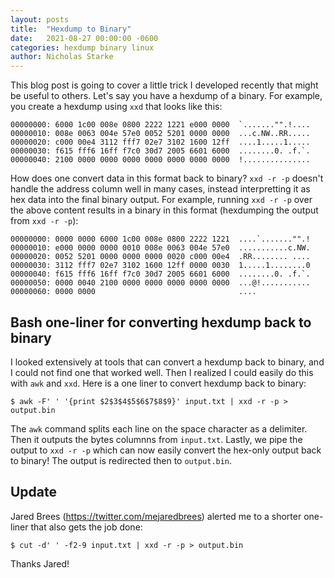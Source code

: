 ```yaml
---
layout: posts
title:  "Hexdump to Binary"
date:   2021-08-27 00:00:00 -0600
categories: hexdump binary linux
author: Nicholas Starke
---
```


This blog post is going to cover a little trick I developed recently that might be useful to others.  Let's say you have a hexdump of a binary.  For example, you create a hexdump using `xxd` that looks like this:

```
00000000: 6000 1c00 008e 0800 2222 1221 e000 0000  `......."".!....
00000010: 008e 0063 004e 57e0 0052 5201 0000 0000  ...c.NW..RR.....
00000020: c000 00e4 3112 fff7 02e7 3102 1600 12ff  ....1.....1.....
00000030: f615 fff6 16ff f7c0 30d7 2005 6601 6000  ........0. .f.`.
00000040: 2100 0000 0000 0000 0000 0000 0000 0000  !...............
```

How does one convert data in this format back to binary?  `xxd -r -p` doesn't handle the address column well in many cases, instead interpretting it as hex data into the final binary output.  For example, running `xxd -r -p` over the above content results in a binary in this format (hexdumping the output from `xxd -r -p`):

```
00000000: 0000 0000 6000 1c00 008e 0800 2222 1221  ....`......."".!
00000010: e000 0000 0000 0010 008e 0063 004e 57e0  ...........c.NW.
00000020: 0052 5201 0000 0000 0000 0020 c000 00e4  .RR........ ....
00000030: 3112 fff7 02e7 3102 1600 12ff 0000 0030  1.....1........0
00000040: f615 fff6 16ff f7c0 30d7 2005 6601 6000  ........0. .f.`.
00000050: 0000 0040 2100 0000 0000 0000 0000 0000  ...@!...........
00000060: 0000 0000                                ....
```

## Bash one-liner for converting hexdump back to binary

I looked extensively at tools that can convert a hexdump back to binary, and I could not find one that worked well.  Then I realized I could easily do this with `awk` and `xxd`.  Here is a one liner to convert hexdump back to binary:

```
$ awk -F' ' '{print $2$3$4$5$6$7$8$9}' input.txt | xxd -r -p > output.bin
```

The `awk` command splits each line on the space character as a delimiter.  Then it outputs the bytes columnns from `input.txt`.  Lastly, we pipe the output to `xxd -r -p` which can now easily convert the hex-only output back to binary! The output is redirected then to `output.bin`.

## Update
Jared Brees (https://twitter.com/mejaredbrees) alerted me to a shorter one-liner that also gets the job done:

```
$ cut -d' ' -f2-9 input.txt | xxd -r -p > output.bin
```

Thanks Jared!